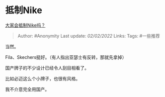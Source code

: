 # 抵制Nike
[大家会抵制Nike吗？](https://www.zhihu.com/question/451104022/answer/1808972837)

> Author: #Anonymity 
Last update: *02/02/2022* 
Links: 
Tags: #一些推荐 

当然。

Fila、Skechers挺好。（有人指出亚瑟士有反转，那就先拿掉）

国产牌子的不少设计已经令人刮目相看了。

比如必迈这么个小牌子，也很有风格。

我不介意完全用国产。